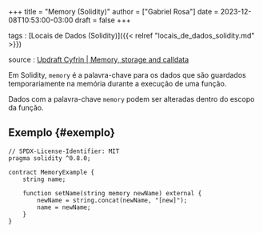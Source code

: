 +++
title = "Memory (Solidity)"
author = ["Gabriel Rosa"]
date = 2023-12-08T10:53:00-03:00
draft = false
+++

tags
: [Locais de Dados (Solidity)]({{< relref "locais_de_dados_solidity.md" >}})

source
: [Updraft Cyfrin | Memory, storage and calldata](https://updraft.cyfrin.io/courses/solidity/simple-storage/solidity-memory-storage-calldata?lesson_format=transcript)

Em Solidity, `memory` é a palavra-chave para os dados que são guardados temporariamente na memória durante a execução de uma função.

Dados com a palavra-chave `memory` podem ser alteradas dentro do escopo da função.


## Exemplo {#exemplo}

```solidity
// SPDX-License-Identifier: MIT
pragma solidity ^0.8.0;

contract MemoryExample {
    string name;

    function setName(string memory newName) external {
        newName = string.concat(newName, "[new]");
        name = newName;
    }
}
```
